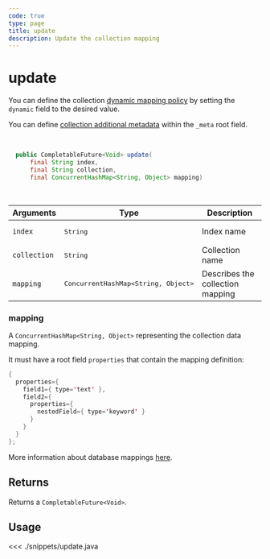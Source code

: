 ```yaml
---
code: true
type: page
title: update
description: Update the collection mapping
---
```


# update

<SinceBadge version="Kuzzle 2.1.0" />

You can define the collection [dynamic mapping policy](/core/2/guides/essentials/database-mappings#dynamic-mapping-policy) by setting the `dynamic` field to the desired value.

You can define [collection additional metadata](/core/2/guides/essentials/database-mappings#collection-metadata) within the `_meta` root field.

<br/>

```java
  public CompletableFuture<Void> update(
      final String index,
      final String collection,
      final ConcurrentHashMap<String, Object> mapping)
```

<br/>

| Arguments    | Type                                         | Description                                                                                                                                                                   |
| ------------ | -------------------------------------------- | ----------------------------------------------------------------------------------------------------------------------------------------------------------------------------- |
| `index`      | <pre>String</pre>                            | Index name                                                                                                                                                                    |
| `collection` | <pre>String</pre>                            | Collection name                                                                                                                                                               |
| `mapping`    | <pre>ConcurrentHashMap<String, Object></pre> | Describes the collection mapping  |

### mapping

A `ConcurrentHashMap<String, Object>` representing the collection data mapping.

It must have a root field `properties` that contain the mapping definition:

```java
{
  properties={
    field1={ type='text' },
    field2={
      properties={
        nestedField={ type='keyword' }
      }
    }
  }
};
```

More information about database mappings [here](/core/2/guides/essentials/database-mappings).

## Returns

Returns a `CompletableFuture<Void>`.

## Usage

<<< ./snippets/update.java
